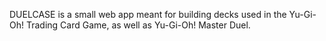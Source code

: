DUELCASE is a small web app meant for building decks used in the Yu-Gi-Oh! Trading Card Game, as well as Yu-Gi-Oh! Master Duel. 

